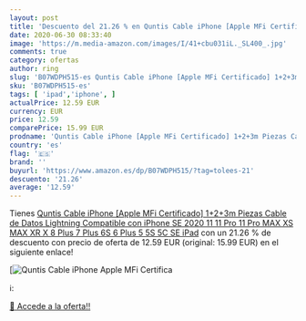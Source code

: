 ```yaml
---
layout: post
title: 'Descuento del 21.26 % en Quntis Cable iPhone [Apple MFi Certifica'
date: 2020-06-30 08:33:40
image: 'https://m.media-amazon.com/images/I/41+cbu031iL._SL400_.jpg'
comments: true
category: ofertas
author: ring
slug: 'B07WDPH515-es Quntis Cable iPhone [Apple MFi Certificado] 1+2+3m Piezas...'
sku: 'B07WDPH515-es'
tags: [ 'ipad','iphone', ]
actualPrice: 12.59 EUR
currency: EUR
price: 12.59
comparePrice: 15.99 EUR
prodname: 'Quntis Cable iPhone [Apple MFi Certificado] 1+2+3m Piezas Cable de Datos Lightning Compatible con iPhone SE 2020 11 11 Pro 11 Pro MAX XS MAX XR X 8 Plus 7 Plus 6S 6 Plus 5 5S 5C SE iPad'
country: 'es'
flag: '🇪🇸'
brand: ''
buyurl: 'https://www.amazon.es/dp/B07WDPH515/?tag=tolees-21'
descuento: '21.26'
average: '12.59'
---
```


Tienes [Quntis Cable iPhone [Apple MFi Certificado] 1+2+3m Piezas Cable de Datos Lightning Compatible con iPhone SE 2020 11 11 Pro 11 Pro MAX XS MAX XR X 8 Plus 7 Plus 6S 6 Plus 5 5S 5C SE iPad](https://www.amazon.es/dp/B07WDPH515/?tag=tolees-21) con un 21.26 % de descuento con precio de oferta de 12.59 EUR (original: 15.99 EUR) en el siguiente enlace!

[![Quntis Cable iPhone [Apple MFi Certifica](https://m.media-amazon.com/images/I/41+cbu031iL._SL400_.jpg)](https://www.amazon.es/dp/B07WDPH515/?tag=tolees-21)

ℹ️:


[🛒 Accede a la oferta!!](https://www.amazon.es/dp/B07WDPH515/?tag=tolees-21)
